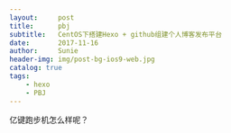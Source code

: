 ```yaml
---
layout:     post
title:      pbj
subtitle:   CentOS下搭建Hexo + github组建个人博客发布平台
date:       2017-11-16
author:     Sunie
header-img: img/post-bg-ios9-web.jpg
catalog: true
tags:
    - hexo
    - PBJ
---
```

亿键跑步机怎么样呢？
